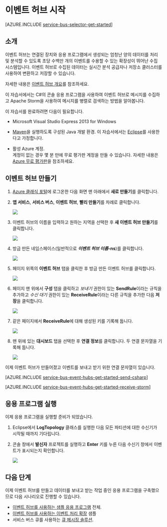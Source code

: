 <properties
	pageTitle="Apache Storm과 함께 C#에서 이벤트 허브 시작 | Microsoft Azure"
	description="이 자습서에 따라 Azure 이벤트 허브를 사용하여 C#으로 이벤트를 보내고 Apache Storm 클러스터에서 이벤트를 받을 수 있습니다."
	services="event-hubs"
	documentationCenter=""
	authors="fsautomata"
	manager="timlt"
	editor=""/>

<tags
	ms.service="event-hubs"
	ms.workload="na"
	ms.tgt_pltfrm="na"
	ms.devlang="na"
	ms.topic="article" 
	ms.date="11/05/2015"
	ms.author="sethm"/>

# 이벤트 허브 시작

[AZURE.INCLUDE [service-bus-selector-get-started](../../includes/service-bus-selector-get-started.md)]

## 소개

이벤트 허브는 연결된 장치와 응용 프로그램에서 생성되는 엄청난 양의 데이터를 처리 및 분석할 수 있도록 초당 수백만 개의 이벤트를 수용할 수 있는 확장성이 뛰어난 수집 시스템입니다. 이벤트 허브로 수집된 데이터는 실시간 분석 공급자나 저장소 클러스터를 사용하여 변환하고 저장할 수 있습니다.

자세한 내용은 [이벤트 허브 개요]를 참조하세요.

이 자습서에서는 C#의 콘솔 응용 프로그램을 사용하여 이벤트 허브로 메시지를 수집하고 Apache Storm을 사용하여 메시지를 병렬로 검색하는 방법을 알아봅니다.

이 자습서를 완료하려면 다음이 필요합니다.

+ Microsoft Visual Studio Express 2013 for Windows

+ [Maven](http://maven.apache.org/)을 실행하도록 구성된 Java 개발 환경. 이 자습서에서는 [Eclipse](https://www.eclipse.org/)를 사용한다고 가정합니다.

+ 활성 Azure 계정. <br/>계정이 없는 경우 몇 분 만에 무료 평가판 계정을 만들 수 있습니다. 자세한 내용은 <a href="http://azure.microsoft.com/pricing/free-trial/?WT.mc_id=A0E0E5C02&amp;returnurl=http%3A%2F%2Fazure.microsoft.com%2Fko-KR%2Fdevelop%2Fmobile%2Ftutorials%2Fget-started%2F" target="_blank">Azure 무료 평가판</a>을 참조하세요.

## 이벤트 허브 만들기

1. [Azure 클래식 포털][]에 로그온한 다음 화면 맨 아래에서 **새로 만들기**를 클릭합니다.

2. **앱 서비스**, **서비스 버스**, **이벤트 허브**, **빨리 만들기**를 차례로 클릭합니다.

	![][1]

3. 이벤트 허브의 이름을 입력하고 원하는 지역을 선택한 후 **새 이벤트 허브 만들기**를 클릭합니다.

	![][2]

4. 방금 만든 네임스페이스(일반적으로 ***이벤트 허브 이름*-ns**)를 클릭합니다.

	![][3]

5. 페이지 위쪽의 **이벤트 허브** 탭을 클릭한 후 방금 만든 이벤트 허브를 클릭합니다.

	![][4]

6. 페이지 맨 위에서 **구성** 탭을 클릭하고 *보내기* 권한이 있는 **SendRule**이라는 규칙을 추가하고 *수신 대기* 권한이 있는 **ReceiveRule**이라는 다른 규칙을 추가한 다음 **저장**을 클릭합니다.

	![][5]

7. 같은 페이지에서 **ReceiveRule**에 대해 생성된 키를 기록해 둡니다.

	![][6c]

8. 맨 위에 있는 **대시보드** 탭을 선택한 후 **연결 정보**를 클릭합니다. 두 연결 문자열을 기록해 둡니다.

	![][6]

이제 이벤트 허브가 만들어졌고 이벤트를 보내고 받기 위한 연결 문자열이 있습니다.

[AZURE.INCLUDE [service-bus-event-hubs-get-started-send-csharp](../../includes/service-bus-event-hubs-get-started-send-csharp.md)]


[AZURE.INCLUDE [service-bus-event-hubs-get-started-receive-storm](../../includes/service-bus-event-hubs-get-started-receive-storm.md)]

## 응용 프로그램 실행

이제 응용 프로그램을 실행할 준비가 되었습니다.

1.	Eclipse에서 **LogTopology** 클래스를 실행한 다음 모든 파티션에 대한 수신기가 시작될 때까지 기다립니다.

2.	콘솔 창에서 **발신자** 프로젝트를 실행하고 **Enter** 키를 누른 다음 수신기 창에서 이벤트가 표시되는지 확인합니다.

	![][22]

## 다음 단계

이제 이벤트 허브를 만들고 데이터를 보내고 받는 작업 중인 응용 프로그램을 구축했으므로 다음 시나리오로 진행할 수 있습니다.

- [이벤트 허브를 사용하는 샘플 응용 프로그램][] 전체.
- [이벤트 허브를 사용하는 이벤트 처리 확장][] 샘플
- 서비스 버스 큐를 사용하는 [큐 메시징 솔루션][].

<!-- Images. -->
[1]: ./media/event-hubs-csharp-storm-getstarted/create-event-hub1.png
[2]: ./media/event-hubs-csharp-storm-getstarted/create-event-hub2.png
[3]: ./media/event-hubs-csharp-storm-getstarted/create-event-hub3.png
[4]: ./media/event-hubs-csharp-storm-getstarted/create-event-hub4.png
[5]: ./media/event-hubs-csharp-storm-getstarted/create-event-hub5.png
[6]: ./media/event-hubs-csharp-storm-getstarted/create-event-hub6.png
[6c]: ./media/event-hubs-csharp-storm-getstarted/create-event-hub6c.png

[22]: ./media/event-hubs-csharp-storm-getstarted/receive-storm1.png

<!-- Links -->
[Azure 클래식 포털]: https://manage.windowsazure.com/
[Event Processor Host]: https://www.nuget.org/packages/Microsoft.Azure.ServiceBus.EventProcessorHost
[이벤트 허브 개요]: event-hubs-overview.md
[이벤트 허브를 사용하는 샘플 응용 프로그램]: https://code.msdn.microsoft.com/Service-Bus-Event-Hub-286fd097
[이벤트 허브를 사용하는 이벤트 처리 확장]: https://code.msdn.microsoft.com/Service-Bus-Event-Hub-45f43fc3
[큐 메시징 솔루션]: ../service-bus-dotnet-multi-tier-app-using-service-bus-queues.md
 

<!---HONumber=AcomDC_1203_2015-->